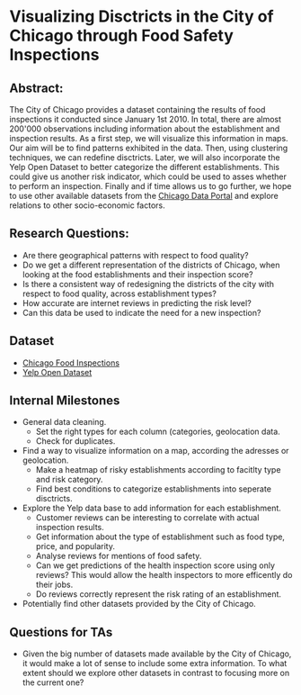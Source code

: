 # Visualizing Disctricts in the City of Chicago through Food Safety Inspections

## Abstract:


The City of Chicago provides a dataset containing the results of food inspections it conducted since January 1st 2010. In total, there are almost 200'000 observations including information about the establishment and inspection results. 
As a first step, we will visualize this information in maps. Our aim will be to find patterns exhibited in the data. Then, using clustering techniques, we can redefine disctricts.
Later, we will also incorporate the Yelp Open Dataset to better categorize the different establishments. This could give us another risk indicator, which could be used to asses whether to perform an inspection.
Finally and if time allows us to go further, we hope to use other available datasets from the [Chicago Data Portal](https://data.cityofchicago.org) and explore relations to other socio-economic factors.

<!--Our goal in this project is to visualize the city of Chicago as a graph of the food violation in an appealing and concise way in order to analyse the streets where the most violation occurs. In a second part we can thus use another dataset provided by the Chicago Data Portal such as Crimes - 2001 to present and look for correlation between th district with high crime and food violation.  Through this we hope to gain deeper insight into how the city of Chicago can be analyzed and which implications on the population can be inferred by food violation.-->

## Research Questions:
- Are there geographical patterns with respect to food quality?
- Do we get a different representation of the districts of Chicago, when looking at the food establishments and their inspection score?
- Is there a consistent way of redesigning the districts of the city with respect to food quality, across establishment types?
- How accurate are internet reviews in predicting the risk level?
- Can this data be used to indicate the need for a new inspection?

## Dataset 
- [Chicago Food Inspections](https://www.kaggle.com/chicago/chicago-food-inspections)
- [Yelp Open Dataset](https://www.yelp.com/dataset)

## Internal Milestones
- General data cleaning.
	- Set the right types for each column (categories, geolocation data. 
	- Check for duplicates.
- Find a way to visualize information on a map, according the adresses or geolocation.
	- Make a heatmap of risky establishments according to facitlty type and risk category.
	- Find best conditions to categorize establishments into seperate disctricts.
- Explore the Yelp data base to add information for each establishment.
	- Customer reviews can be interesting to correlate with actual inspection results.
	- Get information about the type of establishment such as food type, price, and popularity.
 	- Analyse reviews for mentions of food safety.
	- Can we get predictions of the health inspection score using only reviews? This would allow the health inspectors to more efficently do their jobs. 
	- Do reviews correctly represent the risk rating of an establishment.
- Potentially find other datasets provided by the City of Chicago.

## Questions for TAs
- Given the big number of datasets made available by the City of Chicago, it would make a lot of sense to include some extra information. To what extent should we explore other datasets in contrast to focusing more on the current one?
